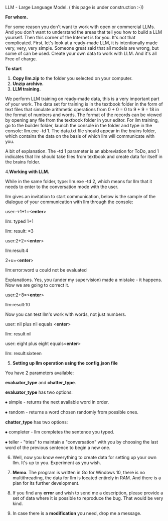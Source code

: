 LLM - Large Language Model. ( this page is under construction :-))

**For whom.**

For some reason you don't want to work with open or commercial LLMs. And you don't want to understand the areas that tell you how to build a LLM yourself. Then this corner of the Internet is for you. It's not that complicated. First, let's look at a ready-made LLM, it is intentionally made very, very, very simple. Someone great said that all models are wrong, but some of can be used. Create your own data to work with LLM.  And it's all Free of charge.

**To start**

1. **Copy llm.zip** to the folder you selected on your computer.
2. **Unzip archive.**
3. **LLM training.**
   
We perform LLM training on ready-made data, this is a very important part of your work. The data set for training is in the textbook folder in the form of text files that simulate arithmetic operations from 0 + 0 = 0 to 9 + 9 = 18 in the format of numbers and words. The format of the records can be viewed by opening any file from the textbook folder in your editor. For llm training, go to the builder folder, launch the console in the folder and type in the console: llm.exe -td 1. The data.txt file should appear in the brains folder, which contains the data on the basis of which llm will communicate with you.

A bit of explanation. The -td 1 parameter is an abbreviation for ToDo, and 1 indicates that llm should take files from textbook and create data for itself in the brains folder.

4.**Working with LLM.**
   
While in the same folder, type: llm.exe -td 2, which means for llm that it needs to enter to the conversation mode with the user.

llm gives an invitation to start communication, below is the sample of the dialogue of your communication with llm through the console:

user:->1+1=<**enter**>

llm: typed 1+1

llm: result: =3

user:2+2=<**enter**>

llm:result:4

2+u=<**enter**>

llm:error:word u could not be evaluated

Explanations. Yes, you (under my supervision) made a mistake - it happens. Now we are going to correct it.

user:2+8=<**enter**>

llm:result:10

Now you can test llm's work with words, not just numbers.

user: nil plus nil equals <**enter**>

llm: result nil

user: eight plus eight equals<**enter**>

llm: result:sixteen

5. **Setting up llm operation using the config.json file**
   
You have 2 parameters available:

**evaluator_type** and **chatter_type**.

**evaluator_type** has two options:

⦁	simple - returns the next available word in order.

⦁	random - returns a word chosen randomly from possible ones.

**chatter_type** has two options:

⦁	completer - llm completes the sentence you typed.

⦁	teller - "tries" to maintain a "conversation" with you by choosing the last word of the previous sentence to begin a new one.

6. Well, now you know everything to create data for setting up your own llm. It's up to you. Experiment as you wish.
    
7. **Memo**. The program is written in Go for Windows 10, there is no multithreading, the data for llm is located entirely in RAM. And there is a plan for its further development.
   
8. If you find any **error** and wish to send me a description, please provide a set of data where it is possible to reproduce the bug. That would be very kind.

9. In case there is a **modification** you need, drop me a message.


